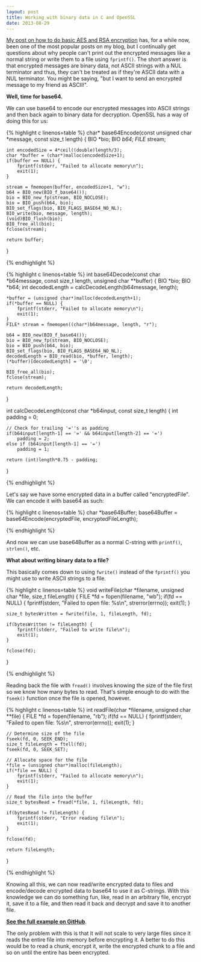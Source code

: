 ```yaml
---
layout: post
title: Working with binary data in C and OpenSSL
date: 2013-08-29
---
```


<a title="OpenSSL, RSA, AES and C++" href="http://shanetully.com/2012/06/openssl-rsa-aes-and-c/">My post on how to do basic AES and RSA encryption</a> has, for a while now, been one of the most popular posts on my blog, but I continually get questions about why people can't print out the encrypted messages like a normal string or write them to a file using <code>fprintf()</code>. The short answer is that encrypted messages are binary data, not ASCII strings with a NUL terminator and thus, they can't be treated as if they're ASCII data with a NUL terminator. You might be saying, "but I want to send an encrypted message to my friend as ASCII!".

<strong>Well, time for base64.</strong>

<strong></strong>We can use base64 to encode our encrypted messages into ASCII strings and then back again to binary data for decryption. OpenSSL has a way of doing this for us:

{% highlight c linenos=table %}
char* base64Encode(const unsigned char *message, const size_t length) {
    BIO *bio;
    BIO *b64;
    FILE* stream;

    int encodedSize = 4*ceil((double)length/3);
    char *buffer = (char*)malloc(encodedSize+1);
    if(buffer == NULL) {
        fprintf(stderr, "Failed to allocate memory\n");
        exit(1);
    }

    stream = fmemopen(buffer, encodedSize+1, "w");
    b64 = BIO_new(BIO_f_base64());
    bio = BIO_new_fp(stream, BIO_NOCLOSE);
    bio = BIO_push(b64, bio);
    BIO_set_flags(bio, BIO_FLAGS_BASE64_NO_NL);
    BIO_write(bio, message, length);
    (void)BIO_flush(bio);
    BIO_free_all(bio);
    fclose(stream);

    return buffer;
}

{% endhighlight %}


<!--more-->

{% highlight c linenos=table %}
int base64Decode(const char *b64message, const size_t length, unsigned char **buffer) {
    BIO *bio;
    BIO *b64;
    int decodedLength = calcDecodeLength(b64message, length);

    *buffer = (unsigned char*)malloc(decodedLength+1);
    if(*buffer == NULL) {
        fprintf(stderr, "Failed to allocate memory\n");
        exit(1);
    }
    FILE* stream = fmemopen((char*)b64message, length, "r");

    b64 = BIO_new(BIO_f_base64());
    bio = BIO_new_fp(stream, BIO_NOCLOSE);
    bio = BIO_push(b64, bio);
    BIO_set_flags(bio, BIO_FLAGS_BASE64_NO_NL);
    decodedLength = BIO_read(bio, *buffer, length);
    (*buffer)[decodedLength] = '\0';

    BIO_free_all(bio);
    fclose(stream);

    return decodedLength;
}

int calcDecodeLength(const char *b64input, const size_t length) {
    int padding = 0;

    // Check for trailing '=''s as padding
    if(b64input[length-1] == '=' && b64input[length-2] == '=')
        padding = 2;
    else if (b64input[length-1] == '=')
        padding = 1;

    return (int)length*0.75 - padding;
}

{% endhighlight %}

Let's say we have some encrypted data in a buffer called "encryptedFile". We can encode it with base64 as such:

{% highlight c linenos=table %}
char *base64Buffer;
base64Buffer = base64Encode(encryptedFile, encryptedFileLength);

{% endhighlight %}

And now we can use base64Buffer as a normal C-string with <code>printf()</code>, <code>strlen()</code>, etc.

<strong>What about writing binary data to a file?</strong>

This basically comes down to using <code>fwrite()</code> instead of the <code>fprintf()</code> you might use to write ASCII strings to a file.

{% highlight c linenos=table %}
void writeFile(char *filename, unsigned char *file, size_t fileLength) {
    FILE *fd = fopen(filename, "wb");
    if(fd == NULL) {
        fprintf(stderr, "Failed to open file: %s\n", strerror(errno));
        exit(1);
    }

    size_t bytesWritten = fwrite(file, 1, fileLength, fd);

    if(bytesWritten != fileLength) {
        fprintf(stderr, "Failed to write file\n");
        exit(1);
    }

    fclose(fd);
}

{% endhighlight %}

Reading back the file with <code>fread()</code> involves knowing the size of the file first so we know how many bytes to read. That's simple enough to do with the <code>fseek()</code> function once the file is opened, however.

{% highlight c linenos=table %}
int readFile(char *filename, unsigned char **file) {
    FILE *fd = fopen(filename, "rb");
    if(fd == NULL) {
        fprintf(stderr, "Failed to open file: %s\n", strerror(errno));
        exit(1);
    }

    // Determine size of the file
    fseek(fd, 0, SEEK_END);
    size_t fileLength = ftell(fd);
    fseek(fd, 0, SEEK_SET);

    // Allocate space for the file
    *file = (unsigned char*)malloc(fileLength);
    if(*file == NULL) {
        fprintf(stderr, "Failed to allocate memory\n");
        exit(1);
    }

    // Read the file into the buffer
    size_t bytesRead = fread(*file, 1, fileLength, fd);

    if(bytesRead != fileLength) {
        fprintf(stderr, "Error reading file\n");
        exit(1);
    }

    fclose(fd);

    return fileLength;
}

{% endhighlight %}

Knowing all this, we can now read/write encrypted data to files and encode/decode encrypted data to base64 to use it as C-strings. With this knowledge we can do something fun, like, read in an arbitrary file, encrypt it, save it to a file, and then read it back and decrypt and save it to another file.

<strong><a href="https://github.com/shanet/Crypto-Example/blob/master/crypto-file-example.cpp">See the full example on GitHub</a></strong>.

The only problem with this is that it will not scale to very large files since it reads the entire file into memory before encrypting it. A better to do this would be to read a chunk, encrypt it, write the encrypted chunk to a file and so on until the entire has been encrypted.
